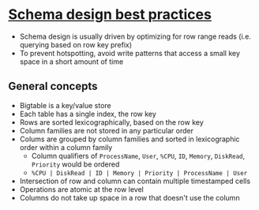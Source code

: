 # [Schema design best practices](https://cloud.google.com/bigtable/docs/schema-design)

* Schema design is usually driven by optimizing for row range reads (i.e. querying based on row key prefix)
* To prevent hotspotting, avoid write patterns that access a small key space in a short amount of time

## General concepts

* Bigtable is a key/value store
* Each table has a single index, the row key
* Rows are sorted lexicographically, based on the row key
* Column families are not stored in any particular order
* Colums are grouped by column families and sorted in lexicographic order within a column family
  * Column qualifiers of `ProcessName`, `User`, `%CPU`, `ID`, `Memory`, `DiskRead`, `Priority` would be ordered
  * `%CPU | DiskRead | ID | Memory | Priority | ProcessName | User`
* Intersection of row and column can contain multiple timestamped cells
* Operations are atomic at the row level
* Columns do not take up space in a row that doesn't use the column
